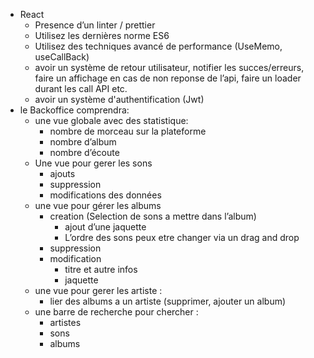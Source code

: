 - React
    - Presence d’un linter / prettier
    - Utilisez les dernières norme ES6
    - Utilisez des techniques avancé de performance (UseMemo, useCallBack)
    - avoir un système de retour utilisateur, notifier les succes/erreurs, faire un affichage en cas de non reponse de l’api, faire un loader durant les call API etc.
    - avoir un système d'authentification (Jwt)
- le Backoffice comprendra:
    - une vue globale avec des statistique:
        - nombre de morceau sur la plateforme
        - nombre d’album
        - nombre d’écoute
    - Une vue pour gerer les sons
        - ajouts
        - suppression
        - modifications des données
    - une vue pour gérer les albums
        - creation (Selection de sons a mettre dans l’album)
            - ajout d’une jaquette
            - L’ordre des sons peux etre changer via un drag and drop
        - suppression
        - modification
            - titre et autre infos
            - jaquette
    - une vue pour gerer les artiste :
        - lier des albums a un artiste (supprimer, ajouter un album)
    - une barre de recherche pour chercher :
        - artistes
        - sons
        - albums
